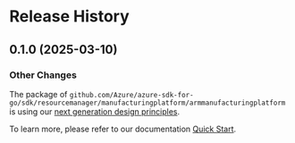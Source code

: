 # Release History

## 0.1.0 (2025-03-10)
### Other Changes

The package of `github.com/Azure/azure-sdk-for-go/sdk/resourcemanager/manufacturingplatform/armmanufacturingplatform` is using our [next generation design principles](https://azure.github.io/azure-sdk/general_introduction.html).

To learn more, please refer to our documentation [Quick Start](https://aka.ms/azsdk/go/mgmt).